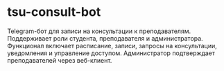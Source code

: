 # tsu-consult-bot
Telegram-бот для записи на консультации к преподавателям. Поддерживает роли студента, преподавателя и администратора. Функционал включает расписание, записи, запросы на консультации, уведомления и управление доступом. Администратор подтверждает преподавателей через веб-клиент.
